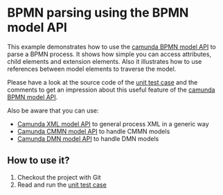 # BPMN parsing using the BPMN model API

This example demonstrates how to use the [camunda BPMN model API][bpmn-model] to parse
a BPMN process. It shows how simple you can access attributes, child elements and
extension elements. Also it illustrates how to use references between model elements
to traverse the model.

Please have a look at the source code of the [unit test case][test-case] and the comments to get
an impression about this useful feature of the [camunda BPMN model API][bpmn-model].

Also be aware that you can use:
* [Camunda XML model API][xml-model] to general process XML in a generic way
* [Camunda CMMN model API][cmmn-model] to handle CMMN models
* [Camunda DMN model API][dmn-model] to handle DMN models

## How to use it?

1. Checkout the project with Git
2. Read and run the [unit test case][test-case]

[bpmn-model]: https://github.com/camunda/camunda-bpm-platform/tree/master/model-api/bpmn-model
[xml-model]: https://github.com/camunda/camunda-bpm-platform/tree/master/model-api/xml-model
[cmmn-model]: https://github.com/camunda/camunda-bpm-platform/tree/master/model-api/cmmn-model
[dmn-model]: https://github.com/camunda/camunda-bpm-platform/tree/master/model-api/dmn-model
[test-case]: src/test/java/org/camunda/bpm/example/modelapi/ParseBpmnTest.java